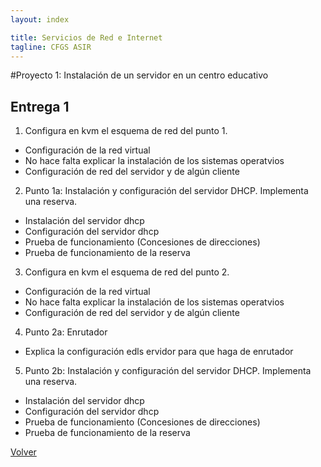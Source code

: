 ```yaml
---
layout: index

title: Servicios de Red e Internet
tagline: CFGS ASIR
---
```

#Proyecto 1: Instalación de un servidor en un centro educativo
## Entrega 1

1. Configura en kvm el esquema de red del punto 1. 

* Configuración de la red virtual
* No hace falta explicar la instalación de los sistemas operatvios
* Configuración de red del servidor y de algún cliente

2. Punto 1a: Instalación y configuración del servidor DHCP. Implementa una reserva. 

* Instalación del servidor dhcp
* Configuración del servidor dhcp
* Prueba de funcionamiento (Concesiones de direcciones)
* Prueba de funcionamiento de la reserva

3. Configura en kvm el esquema de red del punto 2.

* Configuración de la red virtual
* No hace falta explicar la instalación de los sistemas operatvios
* Configuración de red del servidor y de algún cliente

4. Punto 2a: Enrutador

* Explica la configuración edls ervidor para que haga de enrutador

5. Punto 2b: Instalación y configuración del servidor DHCP. Implementa una reserva. 

* Instalación del servidor dhcp
* Configuración del servidor dhcp
* Prueba de funcionamiento (Concesiones de direcciones)
* Prueba de funcionamiento de la reserva



[Volver](index)
